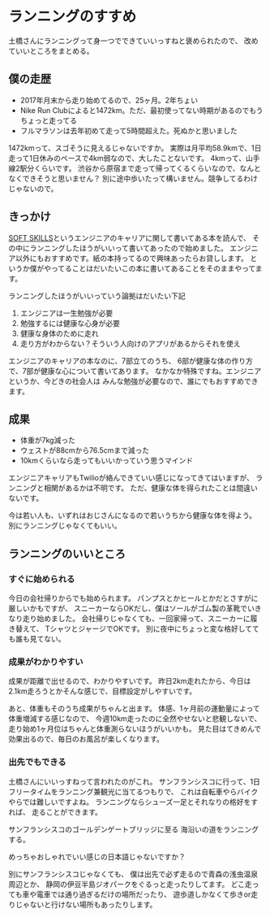 # ランニングのすすめ

土橋さんにランニングって身一つでできていいっすねと褒められたので、
改めていいところをまとめる。

## 僕の走歴

* 2017年月末から走り始めてるので、25ヶ月。2年ちょい
* Nike Run Clubによると1472km。ただ、最初使ってない時期があるのでもうちょっと走ってる
* フルマラソンは去年初めて走って5時間超えた。死ぬかと思いました

1472kmって、スゴそうに見えるじゃないですか。
実際は月平均58.9kmで、1日走って1日休みのペースで4km弱なので、大したことないです。
4kmって、山手線2駅分くらいです。
渋谷から原宿まで走って帰ってくるくらいなので、なんとなくできそうと思いません？
別に途中歩いたって構いません。競争してるわけじゃないので。

## きっかけ

[SOFT SKILLS](https://amzn.to/2GAXGeY)というエンジニアのキャリアに関して書いてある本を読んで、
その中にランニングしたほうがいいって書いてあったので始めました。
エンジニア以外にもおすすめです。紙の本持ってるので興味あったらお貸しします。
というか僕がやってることはだいたいこの本に書いてあることをそのままやってます。

ランニングしたほうがいいっていう論拠はだいたい下記

1. エンジニアは一生勉強が必要
2. 勉強するには健康な心身が必要
3. 健康な身体のために走れ
4. 走り方がわからない？そういう人向けのアプリがあるからそれを使え

エンジニアのキャリアの本なのに、7部立てのうち、
6部が健康な体の作り方で、7部が健康な心について書いてあります。
なかなか特殊ですね。エンジニアというか、今どきの社会人は
みんな勉強が必要なので、誰にでもおすすめできます。

## 成果

* 体重が7kg減った
* ウェストが88cmから76.5cmまで減った
* 10kmくらいなら走ってもいいかっていう思うマインド

エンジニアキャリアもTwilioが絡んできていい感じになってきてはいますが、
ランニングと相関があるかは不明です。
ただ、健康な体を得られたことは間違いないです。

今は若い人も、いずれはおじさんになるので若いうちから健康な体を得よう。
別にランニングじゃなくてもいい。

## ランニングのいいところ

### すぐに始められる

今日の会社帰りからでも始められます。
パンプスとかヒールとかだとさすがに厳しいかもですが、
スニーカーならOKだし、僕はソールがゴム製の革靴でいきなり走り始めました。
会社帰りじゃなくても、一回家帰って、スニーカーに履き替えて、
TシャツとジャージでOKです。
別に夜中にちょっと変な格好してても誰も見てない。

### 成果がわかりやすい

成果が距離で出せるので、わかりやすいです。
昨日2km走れたから、今日は2.1km走ろうとかそんな感じで、目標設定がしやすいです。

あと、体重もそのうち成果がちゃんと出ます。
体感、1ヶ月前の運動量によって体重増減する感じなので、
今週10km走ったのに全然やせないと悲観しないで、
走り始め1ヶ月位はちゃんと体重測らないほうがいいかも。
見た目はてきめんで効果出るので、毎日のお風呂が楽しくなります。

### 出先でもできる

土橋さんにいいっすねって言われたのがこれ。
サンフランシスコに行って、1日フリータイムをランニング兼観光に当てるつもりで、
これは自転車やらバイクやらでは難しいですよね。
ランニングならシューズ一足とそれなりの格好をすれば、
走ることができます。

サンフランシスコのゴールデンゲートブリッジに至る
海沿いの道をランニングする。

めっちゃおしゃれでいい感じの日本語じゃないですか？

別にサンフランシスコじゃなくても、
僕は出先で必ず走るので青森の浅虫温泉周辺とか、
静岡の伊豆半島ジオパークをぐるっと走ったりしてます。
どこ走っても車や電車では通り過ぎるだけの場所だったり、
遊歩道しかなくて歩きor走りじゃないと行けない場所もあったりします。
